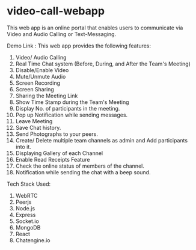 # video-call-webapp
This web app is an online portal that enables users to communicate via Video and Audio Calling or Text-Messaging.

Demo Link : 
This web app provides the following features:
1. Video/ Audio Calling
2. Real Time Chat system (Before, During, and After the Team's Meeting)
3. Disable/Enable Video
4. Mute/Unmute Audio
5. Screen Recording
6. Screen Sharing
7. Sharing the Meeting Link
8. Show Time Stamp during the Team's Meeting
9. Display No. of participants in the meeting.
10. Pop up Notification while sending messages.
11. Leave Meeting
12. Save Chat history.
13. Send Photographs to your peers.
14. Create/ Delete multiple team channels as admin and Add participants into it.
15. Displaying Gallery of each Channel
16. Enable Read Receipts Feature
17. Check the online status of members of the channel.
18. Notification while sending the chat with a beep sound.

Tech Stack Used:
1. WebRTC 
2. Peerjs
3. Node.js
4. Express
5. Socket.io
6. MongoDB
7. React
8. Chatengine.io
